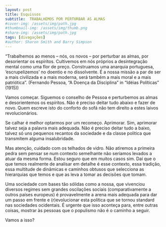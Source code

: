 ```yaml
---
layout: post
title: Esquissos
subtitle:  TRABALHEMOS POR PERTURBAR AS ALMAS
#cover-img: /assets/img/path.jpg
#thumbnail-img: /assets/img/thumb.png
#share-img: /assets/img/path.jpg
tags: [divagações]
#author: Sharon Smith and Barry Simpson
---
```


“Trabalhemos ao menos – nós, os novos – por perturbar as almas, por desorientar os espíritos. Cultivemos em nós próprios a desintegração mental como uma flor de preço. Construamos uma anarquia portuguesa, ‘escrupelizemos’ no doentio e no dissolvente. É a nossa missão a par de ser a mais civilizada e a mais moderna, será também a mais moral e a mais patriótica”.
(Fernando Pessoa, “A Doença da Disciplina” in “Idéias Políticas” (1915))

Vamos começar. Siguemos o conselho de Pessoa e perturbemos as almas e desorientemos os espíritos.
Não é preciso deitar tudo abaixo e fazer de novo. Quem escreve isto do conforto do sofá não tem direito a estes laivos revolucionários.

Se calhar é melhor optarmos por um recomeço. Aprimorar. Sim, aprimorar talvez seja a palavra mais adequada.
Não é preciso deitar tudo a baixo, talvez só uns pequenos recantos da sociedade e da classe politica que transmitem alguma insalubridade.

Mas atenção, cuidado com os telhados de vidro. Não atiremos a primeira pedra sem pensar se num contexto semelhante não seríamos levados a atuar da mesma forma. Estou seguro que em muitos casos sim. Daí que o que temos realmente de analisar em detalhe é esse contexto, essa tradição, essa multitude de dinâmicas e caminhos obtusos que selecciona as hierarquias que temos e que as leva a tomar as decisões que tomam.

Uma sociedade com bases tão sólidas como a nossa, que vivenciou diversos regimes sem grandes oscilações sociais (comparativamente a outros países europeus) é provavelmente a arena mais adequada para dar um passo em frente e (r)evolucionar esta política que se tornou standard nas sociedades ocidentais. É urgente que isso aconteça para, entre outras coisas, mostrar às pessoas que o populismo não é o caminho a seguir.

Vamos a isso?

